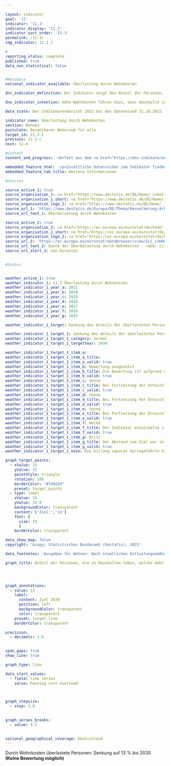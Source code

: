 ```yaml
---

layout: indicator        
goal: '11'        
indicator: '11.3'        
indicator_display: '11.3'        
indicator_sort_order: '11-3'        
permalink: /11-3/        
sdg_indicator: 11.1.1        

#
reporting_status: complete        
published: true        
data_non_statistical: false        


#Metadata        
national_indicator_available: Überlastung durch Wohnkosten        

dns_indicator_definition: Der Indikator zeigt den Anteil der Personen, die in Haushalten leben, welche mehr als 40&nbsp;% ihres verfügbaren Haushaltseinkommens für Wohnen ausgeben. Ausgaben für Wohnen sind dabei die Nettokaltmiete, Nebenkosten, Energiekosten und Ausgaben für Wasserversorgung sowie bei Wohneigentum werterhaltende Investitionen und Zinszahlungen für Kredite.        

dns_indicator_intention: Hohe Wohnkosten führen dazu, dass Haushalte in ihren übrigen Konsumentscheidungen eingeschränkt werden. Ausgaben für Wohnen von mehr als 40&nbsp;% des verfügbaren Haushaltseinkommens werden als Überlastung angesehen. Der Anteil der Personen, die in Haushalten leben, die mehr als 40&nbsp;% ihres verfügbaren Haushaltseinkommens für Wohnen ausgeben, soll deshalb bis zum Jahr 2030&nbsp;auf 13&nbsp;% gesenkt werden.        

data_state: Der Indikatorenbericht 2022 hat den Datenstand 31.10.2022. Die Daten auf dieser Plattform werden regelmäßig aktualisiert, sodass online aktuellere Daten verfügbar sein können als im <a href="https://dns-indikatoren.de/assets/Publikationen/Indikatorenberichte/2022.pdf">Indikatorenbericht 2022</a> veröffentlicht.        

indicator_name: Überlastung durch Wohnkosten        
section: Wohnen        
postulate: Bezahlbarer Wohnraum für alle        
target_id: 11.3.1        
previous: 11-2-c        
next: 11-4        

#content         
content_and_progress: '<b>Text aus dem <a href="https://dns-indikatoren.de/assets/Publikationen/Indikatorenberichte/2022.pdf">Indikatorenbericht 2022&nbsp;</a></b><br><br>Der Indikator setzt die Ausgaben für Wohnen in Relation zum verfügbaren Haushaltseinkommen. Erhält ein Haushalt Wohngeld oder vergleichbare Sozialleistungen (zum Beispiel Leistungen für Unterkunft und Heizung der Grundsicherung) werden diese bei der Berechnung des Indikators berücksichtigt. Diese Sozialleistungen werden nicht dem Einkommen zugeschlagen, sondern von den Wohnkosten abgezogen, sodass die Wohnkostenbelastung von Haushalten, die auf wohnungsbezogene Sozialleistungen angewiesen sind, reduziert wird <abbr title="beziehungsweise" tabindex="0">bzw.</abbr> gegen null geht.<br><br>Der Kauf einer selbst genutzten Immobilie wird nicht zu den Ausgaben für Wohnen gezählt, ebenso wie weitere Ausgaben für Maßnahmen, die den Wert einer Immobilie steigern. Allerdings ist eine Abgrenzung von den werterhaltenden Ausgaben, die zu den Ausgaben für Wohnen zählen, nicht immer eindeutig möglich. Diese Schwierigkeiten in der Erfassung der exakten Wohnkosten sollten bei der Interpretation der Ergebnisse berücksichtigt werden. Auch berücksichtigt der Indikator keine zusätzlichen, mit dem Wohnort verbundenen Ausgaben. So werden beispielsweise Ausgaben für Fahrten zwischen Wohnort und Arbeitsstelle nicht berücksichtigt, obwohl die Schwelle von 40&nbsp;% möglicherweise nur aufgrund des arbeitsplatzfernen Wohnens unterschritten wird.<br><br>Durch die Festlegung des Schwellenwertes von „40&nbsp;% des verfügbaren Haushaltseinkommens“ gibt der Indikator keinen Hinweis auf die durchschnittlichen Wohnkosten. Wenn sich Cluster in der Nähe dieser Grenze ergeben, können diese im Zeitverlauf bereits durch eine geringfügige Änderung des Verhältnisses von Einkommen zu Ausgaben für Wohnen zu größeren Veränderungen des Indikators führen.<br><br>Die Daten zur Wohnkostenüberbelastung stammen aus der europaweit harmonisierten jährlichen Statistik über Einkommen und Lebensbedingungen (<abbr title="EU-Statistics on Income and Living Conditions (Statistik über Einkommen und Lebensbedingungen)" tabindex="0">EU-SILC</abbr>), die im Erhebungsjahr 2020&nbsp;aufgrund der zunehmenden Anforderungen an die Daten hinsichtlich der Aktualität und Bereitstellung tiefer regionaler Ergebnisse mit weitreichenden methodischen Änderungen in den Mikrozensus als Unterstichprobe integriert wurde. Dadurch sind die Ergebnisse ab 2020&nbsp;nicht mit denen der vorherigen Erhebungsjahre vergleichbar.<br><br>Insgesamt hat sich der Indikator bis zum Jahr 2019&nbsp;in Richtung des Zielwertes von 13&nbsp;% entwickelt: Nach einem anfänglichen Anstieg ist der Indikator zwischen 2010&nbsp;und 2019&nbsp;von 14,5&nbsp;auf 13,9&nbsp;% gesunken. Ab dem Jahr 2020&nbsp;liegen die Werte auf einem deutlich niedrigeren Niveau als in den Vorjahren. Ein Vergleich dieser Ergebnisse mit denen vor 2020&nbsp;ist allerdings aufgrund der bereits erwähnten umfangreichen methodischen Änderungen in der Erhebung sowie deren Aufbereitung nicht möglich.<br><br>Der Indikator besitzt nur eingeschränkte Aussagekraft bezüglich der eigentlichen Wohnsituation und des verfügbaren Einkommens, denn es werden durch die Berechnungsweise auch einkommensstarke Haushalte mit hohen Ausgaben für Wohnen als überlastet angezeigt. Die Daten belegen allerdings, dass besonders die armutsgefährdete Bevölkerung, das heißt Personen, die über weniger als 60&nbsp;% des Medians der Äquivalenzeinkommen der Bevölkerung verfügen, von einer Überlastung durch Wohnkosten betroffen ist. Der Anteil der durch Wohnkosten Überlasteten lag unter den Armutsgefährdeten zwischen 2010&nbsp;(42,2&nbsp;%) und 2019&nbsp;(48,3&nbsp;%) insgesamt auf einem sehr hohen Niveau. Die Anteile bei den nicht Armutsgefährdeten waren dagegen deutlich geringer (2010: 9,4&nbsp;% und 2019: 8,0&nbsp;%). Bei beiden Personengruppen zeigt sich im Zeitverlauf die gleiche Entwicklung wie bei der Zeitreihe insgesamt.'        

embedded_feature_html: '<p>Zusätzliche Datenreihen zum Indikator finden Sie <a href="https://dns-indikatoren.de/public/AddInfos/de/11_3.pdf" target="_blank" >hier</a>.</p><br><small>Hinweis: PDF-Dokumente können Sie sich (je nach Browsereinstellung) direkt in Ihrem Browser anzeigen lassen oder Sie laden das PDF-Dokument herunter und öffnen es mit einem PDF-Reader Ihrer Wahl. Eine Anleitung wie Sie für ausgewählte Browser die entsprechende Einstellung ändern können, finden Sie <a href="https://sdg-indikatoren.de/public/HowToPdfDownload.pdf/">hier</a>.</small>'
embedded_feature_tab_title: Weitere Informationen        

#Sources        

source_active_1: true
source_organisation_1: <a href="https://www.destatis.de/DE/Home/_inhalt.html" target="_blank">Statistisches Bundesamt</a>
source_organisation_1_short: <a href="https://www.destatis.de/DE/Home/_inhalt.html" target="_blank">Statistisches Bundesamt</a>
source_organisation_logo_1: <a href="https://www.destatis.de/DE/Home/_inhalt.html" target="_blank"><img src="https://dns-indikatoren.de/public/OrgImgDe/destatis.png" alt="Statistisches Bundesamt" title=" Klicken Sie hier um zur Homepage der Organisation Statistisches Bundesamt zu gelangen." style="height:60px; width:148px; border:transparent"/></a>
source_url_1: 'https://www.destatis.de/Europa/DE/Thema/Bevoelkerung-Arbeit-Soziales/Soziales-Lebensbedingungen/Wohnkosten.html'
source_url_text_1: Überbelastung durch Wohnkosten

source_active_2: true
source_organisation_2: <a href="https://ec.europa.eu/eurostat/de/home" target="_blank" onclick="return confirm_alert('von Eurostat', 'De')">Eurostat</a>
source_organisation_2_short: <a href="https://ec.europa.eu/eurostat/de/home" target="_blank" onclick="return confirm_alert('von Eurostat', 'De')">Eurostat</a>
source_organisation_logo_2: <a href="https://ec.europa.eu/eurostat/de/home" target="_blank" onclick="return confirm_alert('von Eurostat', 'De')"><img src="https://dns-indikatoren.de/public/OrgImgDe/eurostat.png" alt="Eurostat" title=" Klicken Sie hier um zur Homepage der Organisation Eurostat zu gelangen." style="height:60px; width:148px; border:transparent"/></a>
source_url_2: 'https://ec.europa.eu/eurostat/databrowser/view/ILC_LVHO07A/default/table?lang=de&category=livcon.ilc.ilc_lv.ilc_lvho.ilc_lvho_hc'
source_url_text_2: Quote der Überbelastung durch Wohnkosten - <abbr title="European Statistical Office (Statistisches Amt der Europäischen Union)" tabindex="0">Eurostat</abbr>-Tabelle [ilc_lvho07a ]
source_url_alert_2: von Eurostat
        

#Status        


weather_active_1: true
weather_indicator_1: 11.3 Überlastung durch Wohnkosten
weather_indicator_1_year_a: 2021
weather_indicator_1_year_b: 2020
weather_indicator_1_year_c: 2019
weather_indicator_1_year_d: 2018
weather_indicator_1_year_e: 2017
weather_indicator_1_year_f: 2016
weather_indicator_1_year_g: 2015

weather_indicator_1_target: Senkung des Anteils der überlasteten Personen an der Bevölkerung auf 13&nbsp;% bis 2030

weather_indicator_1_target_1: Senkung des Anteils der überlasteten Personen an der Bevölkerung auf 13&nbsp;% bis 2030
weather_indicator_1_target_1_category: normal
weather_indicator_1_target_1_targetYear: 2030

weather_indicator_1_target_1_item_a: 
weather_indicator_1_target_1_item_a_title: 
weather_indicator_1_target_1_item_a_valid: true
weather_indicator_1_target_1_item_b: Bewertung ausgesetzt
weather_indicator_1_target_1_item_b_title: Die Bewertung ist aufgrund mangelnder Vergleichbarkeit mit den Vorjahren nicht möglich.
weather_indicator_1_target_1_item_b_valid: true
weather_indicator_1_target_1_item_c: Sonne
weather_indicator_1_target_1_item_c_title: Bei Fortsetzung der Entwicklung aus 2019 wäre der Zielwert erreicht oder um weniger als 5&nbsp;% der Differenz zwischen Zielwert und dem Wert aus 2019 verfehlt worden.
weather_indicator_1_target_1_item_c_valid: true
weather_indicator_1_target_1_item_d: Sonne
weather_indicator_1_target_1_item_d_title: Bei Fortsetzung der Entwicklung aus 2018 wäre der Zielwert erreicht oder um weniger als 5&nbsp;% der Differenz zwischen Zielwert und dem Wert aus 2018 verfehlt worden.
weather_indicator_1_target_1_item_d_valid: true
weather_indicator_1_target_1_item_e: Sonne
weather_indicator_1_target_1_item_e_title: Bei Fortsetzung der Entwicklung aus 2017 wäre der Zielwert erreicht oder um weniger als 5&nbsp;% der Differenz zwischen Zielwert und dem Wert aus 2017 verfehlt worden.
weather_indicator_1_target_1_item_e_valid: true
weather_indicator_1_target_1_item_f: Wolke
weather_indicator_1_target_1_item_f_title: Der Indikator entwickelte sich in 2016 zwar in die gewünschte Richtung auf das Ziel zu, bei Fortsetzung der Entwicklung wäre das Ziel im Zieljahr aber um mehr als 20 % der Differenz zwischen Zielwert und dem Wert aus 2016 verfehlt worden.
weather_indicator_1_target_1_item_f_valid: true
weather_indicator_1_target_1_item_g: Blitz
weather_indicator_1_target_1_item_g_title: Der Abstand zum Ziel war in 2015 konstant hoch oder hat sich vergrößert. Der Indikator entwickelte sich also nicht in die gewünschte Richtung.
weather_indicator_1_target_1_item_g_valid: true
weather_indicator_1_target_1_note: Die bislang separat durchgeführte Erhebung 'Leben in Europa' (<abbr title="EU-Statistics on Income and Living Conditions (Statistik über Einkommen und Lebensbedingungen)" tabindex="0">EU-SILC</abbr>) wurde 2020&nbsp;in den Mikrozensus als Unterstichprobe integriert. Durch den Wechsel von einer freiwilligen zu einer in Teilen auskunftspflichtigen Befragung verbunden mit einer neuen Stichprobenzusammensetzung sind ein Vergleich der Daten des Erhebungsjahres 2020&nbsp;mit den Vorjahren und die Berechnung der Wettersymbole nicht möglich (Zeitreihenbruch).        

graph_target_points:
  - xValue: 14
    yValue: 13
    pointStyle: triangle
    rotation: 180
    borderColor: "#fd9d24"
    preset: target_points
  - type: label
    xValue: 14
    yValue: 15.0
    backgroundColor: transparent
    content: ['Ziel:','13']
    font: {
      size: 14
      }
    borderColor: transparent        

data_show_map: false        
copyright: '&copy; Statistisches Bundesamt (Destatis), 2025'        

data_footnotes: 'Ausgaben für Wohnen: Nach staatlichen Entlastungsmaßnahmen wie Wohngeld oder vergleichbaren Sozialleistungen (<abbr title="zum Beispiel" tabindex="0">z. B.</abbr> Leistungen für Unterkunft und Heizung der Grundsicherung).<br>• Die bislang separat durchgeführte Erhebung "Leben in Europa" (<abbr title="EU-Statistics on Income and Living Conditions (Statistik über Einkommen und Lebensbedingungen)" tabindex="0">EU-SILC</abbr>) wurde 2020&nbsp;in den Mikrozensus als Unterstichprobe integriert. Durch den Wechsel von einer freiwilligen zu einer in Teilen auskunftspflichtigen Befragung verbunden mit einer neuen Stichprobenzusammensetzung ist ein Vergleich der Daten des Erhebungsjahres 2020&nbsp;mit den Vorjahren nicht möglich (Zeitreihenbruch).<br>• 2022&nbsp;und 2023&nbsp;korrigierte Daten.'        

graph_title: Anteil der Personen, die in Haushalten leben, welche mehr als 40 % ihres verfügbaren Einkommens für Wohnen ausgeben        

        


graph_annotations:
  - value: 13
    label:
      content: Ziel 2030
      position: left
      backgroundColor: transparent
      color: transparent
    preset: target_line
    borderColor: transparent        

precision: 
  - decimals: 1.0
            

span_gaps: true        
show_line: true        

graph_type: line        

data_start_values: 
  - field: time series
    value: housing cost overload        

        

graph_stepsize: 
  - step: 2.0
            

graph_series_breaks: 
  - value: 9.5
                            

national_geographical_coverage: Deutschland                
---
```



<div>
  <div class="my-header">
    <label class="default">Durch Wohnkosten überlastete Personen: Senkung auf 13&nbsp;% bis 2030
    </label>
  </div>
</div>
<div class="my-header-note">
  <label class="default"><b>(Keine Bewertung möglich)
  </b></label>
</div>